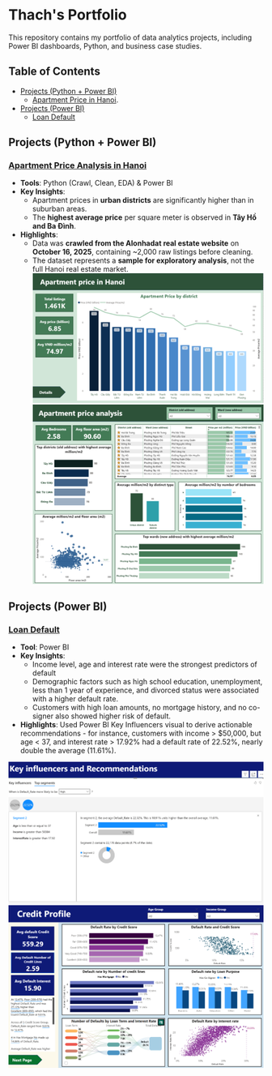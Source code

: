 # Thach's Portfolio
This repository contains my portfolio of data analytics projects, including Power BI dashboards, Python, and business case studies. 
## Table of Contents
- [Projects (Python + Power BI)](#projects-python--power-bi)
  - [Apartment Price in Hanoi](#apartment-price-analysis-in-hanoi).
- [Projects (Power BI)](#projects-power-bi)
  - [Loan Default](#loan-default)
## Projects (Python + Power BI)
### [Apartment Price Analysis in Hanoi](./projects/apartment_price)
- **Tools**: Python (Crawl, Clean, EDA) & Power BI  
- **Key Insights**:
  - Apartment prices in **urban districts** are significantly higher than in suburban areas.  
  - The **highest average price** per square meter is observed in **Tây Hồ and Ba Đình**.  
- **Highlights**:
  - Data was **crawled from the Alonhadat real estate website** on **October 16, 2025**, containing ~2,000 raw listings before cleaning.  
  - The dataset represents a **sample for exploratory analysis**, not the full Hanoi real estate market.  
![Dashboard Preview](./projects/apartment_price/overview_powerbi_png)
![Dashboard Preview](./projects/apartment_price/detail_powerbi_png)
  
## Projects (Power BI)
### [Loan Default](./projects/loan-default)
- **Tool**: Power BI
- **Key Insights**: 
  - Income level, age and interest rate were the strongest predictors of default
  - Demographic factors such as high school education, unemployment, less than 1 year of experience, and divorced status were associated with a higher default rate.
  - Customers with high loan amounts, no mortgage history, and no co-signer also showed higher risk of default.
- **Highlights**: Used Power BI Key Influencers visual to derive actionable recommendations - for instance, customers with income > $50,000, but age < 37, and interest rate > 17.92% had a default rate of 22.52%, nearly double the average (11.61%).

![Dashboard Preview](./projects/loan-default/segment.png)
![Dashboard Preview](./projects/loan-default/credit.png)
